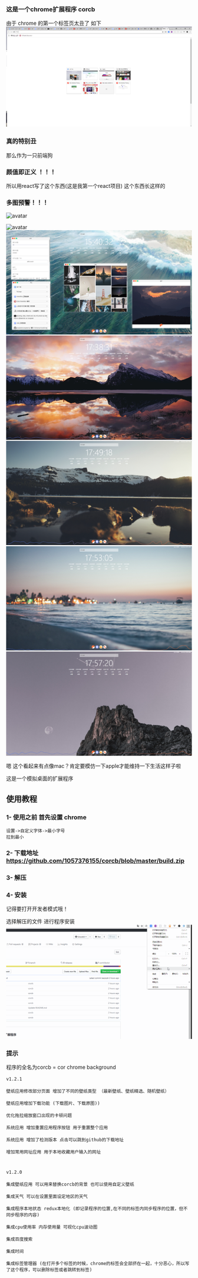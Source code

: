 ### 这是一个chrome扩展程序 corcb
由于 chrome 的第一个标签页太丑了 
如下
![avatar](./Screenshots/1.png)
### 真的特别丑
那么作为一只前端狗 

### 颜值即正义 ！！！

所以用react写了这个东西(这是我第一个react项目)
这个东西长这样的 

### 多图预警！！！
![avatar](./Screenshots/test.gif)

![avatar](./Screenshots/2.png)
![avatar](./Screenshots/3.png)
![avatar](./Screenshots/4.png)
![avatar](./Screenshots/5.png)
![avatar](./Screenshots/6.png)
![avatar](./Screenshots/7.png)


嗯 这个看起来有点像mac？肯定要模仿一下apple才能维持一下生活这样子啦

这是一个模拟桌面的扩展程序

## 使用教程

### 1- 使用之前 首先设置 chrome

    设置->自定义字体->最小字号
    拉到最小
### 2- 下载地址 https://github.com/1057376155/corcb/blob/master/build.zip
### 3- 解压
### 4- 安装
记得要打开开发者模式哦！

选择解压的文件 进行程序安装
![avatar](./Screenshots/set.gif)


### 提示

程序的全名为corcb = cor chrome background 

    v1.2.1

    壁纸应用修改部分页面 增加了不同的壁纸类型 （最新壁纸、壁纸精选、随机壁纸）

    壁纸应用增加下载功能 (下载图片、下载原图))

    优化拖拉缩放窗口出现的卡顿问题

    系统应用 增加重置应用程序按钮 用于重置整个应用

    系统应用 增加了检测版本 点击可以跳到github的下载地址

    增加常用网址应用 用于本地收藏用户输入的网址



#
    v1.2.0

    集成壁纸应用 可以用来替换corcb的背景 也可以使用自定义壁纸

    集成天气 可以在设置里面设定地区的天气 

    集成程序本地状态 redux本地化 (即记录程序的位置,在不同的标签内同步程序的位置，但不同步程序的内容)

    集成cpu使用率 内存使用量 可视化cpu波动图

    集成百度搜索 

    集成时间 

    集成标签管理器 (在打开多个标签的时候，chrome的标签会全部挤在一起，十分恶心，所以写了这个程序，可以删除标签或者跳转到标签)







